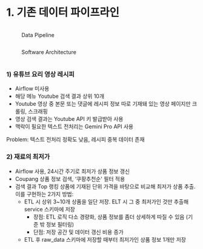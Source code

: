 # 1. 기존 데이터 파이프라인

<figure><img src="../.gitbook/assets/image (5).png" alt=""><figcaption><p>Data Pipeline</p></figcaption></figure>

<figure><img src="../.gitbook/assets/image (4).png" alt=""><figcaption><p>Software Architecture</p></figcaption></figure>

<figure><img src="../.gitbook/assets/image (6).png" alt=""><figcaption></figcaption></figure>

### 1) 유튜브 요리 영상 레시피

* Airflow 미사용
* 해당 메뉴 Youtube 검색 결과 상위 10개
* Youtube 영상 중 본문 또는 댓글에 레시피 정보 따로 기재돼 있는 영상 페이지만 크롤링, 스크래핑
* 영상 검색 결과는 Youtube API 키 발급받아 사용
* 맥락이 필요한 텍스트 전처리는 Gemini Pro API 사용

Problem: 텍스트 전처리 정확도 낮음, 레시피 중복 데이터 존재


### 2) 재료의 최저가

* Airflow 사용, 24시간 주기로 최저가 상품 정보 갱신
* Coupang 상품 정보 검색, ‘쿠팡추천순' 필터 적용
* 검색 결과 Top 랭킹 상품에 기재된 단위 가격을 바탕으로 비교해 최저가 상품 추출. 이를 구현하는 2가지 방법:
  * ETL 시 상위 3\~10개 상품을 일단 저장. ELT 시 그 중 최저가인 것만 추출해 service 스키마에 저장
    * 장점: ETL 로직 다소 경량화, 상품 정보를 좀더 상세하게 따질 수 있음 (기준 밖 정보 필터링)
    * 단점: 저장 공간 및 데이터 갱신 비용 증가
  *   ETL 후 raw\_data 스키마에 저장할 때부터 최저가인 상품 정보 1개만 저장

